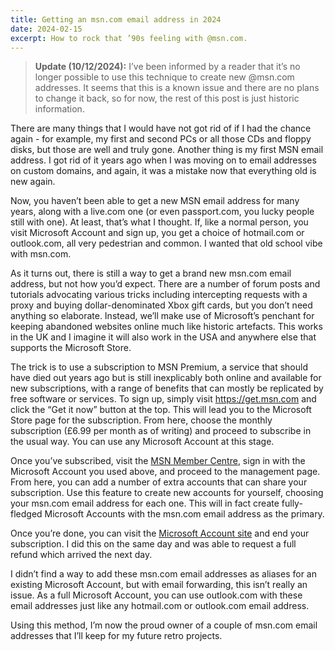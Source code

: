 ```yaml
---
title: Getting an msn.com email address in 2024
date: 2024-02-15
excerpt: How to rock that ’90s feeling with @msn.com.
---
```


> **Update (10/12/2024):** I’ve been informed by a reader that it’s no longer possible to use this technique to create new @msn.com addresses. It seems that this is a known issue and there are no plans to change it back, so for now, the rest of this post is just historic information.

There are many things that I would have not got rid of if I had the chance again - for example, my first and second PCs or all those CDs and floppy disks, but those are well and truly gone. Another thing is my first MSN email address. I got rid of it years ago when I was moving on to email addresses on custom domains, and again, it was a mistake now that everything old is new again.

Now, you haven’t been able to get a new MSN email address for many years, along with a live.com one (or even passport.com, you lucky people still with one). At least, that’s what I thought. If, like a normal person, you visit Microsoft Account and sign up, you get a choice of hotmail.com or outlook.com, all very pedestrian and common. I wanted that old school vibe with msn.com.

As it turns out, there is still a way to get a brand new msn.com email address, but not how you’d expect. There are a number of forum posts and tutorials advocating various tricks including intercepting requests with a proxy and buying dollar-denominated Xbox gift cards, but you don’t need anything so elaborate. Instead, we’ll make use of Microsoft’s penchant for keeping abandoned websites online much like historic artefacts. This works in the UK and I imagine it will also work in the USA and anywhere else that supports the Microsoft Store.

The trick is to use a subscription to MSN Premium, a service that should have died out years ago but is still inexplicably both online and available for new subscriptions, with a range of benefits that can mostly be replicated by free software or services. To sign up, simply visit <https://get.msn.com> and click the “Get it now” button at the top. This will lead you to the Microsoft Store page for the subscription. From here, choose the monthly subscription (£6.99 per month as of writing) and proceed to subscribe in the usual way. You can use any Microsoft Account at this stage.

Once you’ve subscribed, visit the [MSN Member Centre](https://membercenter.msn.com), sign in with the Microsoft Account you used above, and proceed to the management page. From here, you can add a number of extra accounts that can share your subscription. Use this feature to create new accounts for yourself, choosing your msn.com email address for each one. This will in fact create fully-fledged Microsoft Accounts with the msn.com email address as the primary.

Once you’re done, you can visit the [Microsoft Account site](https://account.microsoft.com) and end your subscription. I did this on the same day and was able to request a full refund which arrived the next day.

I didn’t find a way to add these msn.com email addresses as aliases for an existing Microsoft Account, but with email forwarding, this isn’t really an issue. As a full Microsoft Account, you can use outlook.com with these email addresses just like any hotmail.com or outlook.com email address.

Using this method, I’m now the proud owner of a couple of msn.com email addresses that I’ll keep for my future retro projects.
